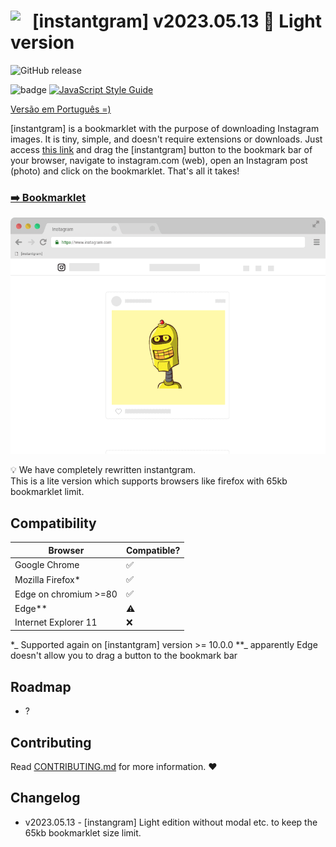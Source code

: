 # <img style="float: left; vertical-align: bottom; " width="35" src="https://upload.wikimedia.org/wikipedia/commons/4/4c/Typescript_logo_2020.svg"> [instantgram] v2023.05.13 :love_you_gesture: Light version
![GitHub release](https://img.shields.io/badge/release-v2023.04.12-green)

![badge](https://img.shields.io/badge/for-instagram-yellow.svg?style=flat-square)
[![JavaScript Style Guide](https://img.shields.io/badge/code%20style-standard-brightgreen.svg?style=flat-square)](http://standardjs.com/)

[Versão em Português =)](http://thinkbig-company.github.io/instantgram-light/lang/pt-br)

[instantgram] is a bookmarklet with the purpose of downloading Instagram images. It is tiny, simple, and doesn't require extensions or downloads. Just access [this link][1] and drag the [instantgram] button to the bookmark bar of your browser, navigate to instagram.com (web), open an Instagram post (photo) and click on the bookmarklet. That's all it takes!

### [:arrow_right: Bookmarklet][1]

![gif demo](img/demo.gif)

:bulb: We have completely rewritten instantgram. \
This is a lite version which supports browsers like firefox with 65kb bookmarklet limit.

## Compatibility

|       Browser        |     Compatible?    |
| -------------------- | -------------------|
| Google Chrome        | :white_check_mark: |
| Mozilla Firefox*     | :white_check_mark: |
| Edge on chromium >=80 | :white_check_mark: |
| Edge**                | :warning:          |
| Internet Explorer 11 | :x: |
*_ Supported again on [instantgram] version >= 10.0.0
**_ apparently Edge doesn't allow you to drag a button to the bookmark bar


## Roadmap

- ?

## Contributing

Read [CONTRIBUTING.md](CONTRIBUTING.md) for more information. :heart:

## Changelog
- v2023.05.13 - [instangram] Light edition without modal etc. to keep the 65kb bookmarklet size limit.


[1]:http://thinkbig-company.github.io/instantgram-light